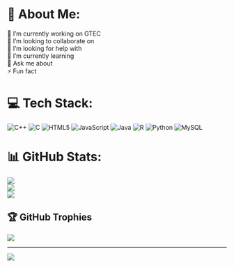 # 💫 About Me:
🔭 I’m currently working on GTEC<br>👯 I’m looking to collaborate on<br>🤝 I’m looking for help with<br>🌱 I’m currently learning<br>💬 Ask me about<br>⚡ Fun fact


# 💻 Tech Stack:
![C++](https://img.shields.io/badge/c++-%2300599C.svg?style=plastic&logo=c%2B%2B&logoColor=white) ![C](https://img.shields.io/badge/c-%2300599C.svg?style=plastic&logo=c&logoColor=white) ![HTML5](https://img.shields.io/badge/html5-%23E34F26.svg?style=plastic&logo=html5&logoColor=white) ![JavaScript](https://img.shields.io/badge/javascript-%23323330.svg?style=plastic&logo=javascript&logoColor=%23F7DF1E) ![Java](https://img.shields.io/badge/java-%23ED8B00.svg?style=plastic&logo=openjdk&logoColor=white) ![R](https://img.shields.io/badge/r-%23276DC3.svg?style=plastic&logo=r&logoColor=white) ![Python](https://img.shields.io/badge/python-3670A0?style=plastic&logo=python&logoColor=ffdd54) ![MySQL](https://img.shields.io/badge/mysql-4479A1.svg?style=plastic&logo=mysql&logoColor=white)
# 📊 GitHub Stats:
![](https://github-readme-stats.vercel.app/api?username=sreehithaes&theme=transparent&hide_border=false&include_all_commits=true&count_private=true)<br/>
![](https://nirzak-streak-stats.vercel.app/?user=sreehithaes&theme=transparent&hide_border=false)<br/>
![](https://github-readme-stats.vercel.app/api/top-langs/?username=sreehithaes&theme=transparent&hide_border=false&include_all_commits=true&count_private=true&layout=compact)

## 🏆 GitHub Trophies
![](https://github-profile-trophy.vercel.app/?username=sreehithaes&theme=gruvbox&no-frame=false&no-bg=false&margin-w=4)

---
[![](https://visitcount.itsvg.in/api?id=sreehithaes&icon=0&color=12)](https://visitcount.itsvg.in)

<!-- Proudly created with GPRM ( https://gprm.itsvg.in ) -->

